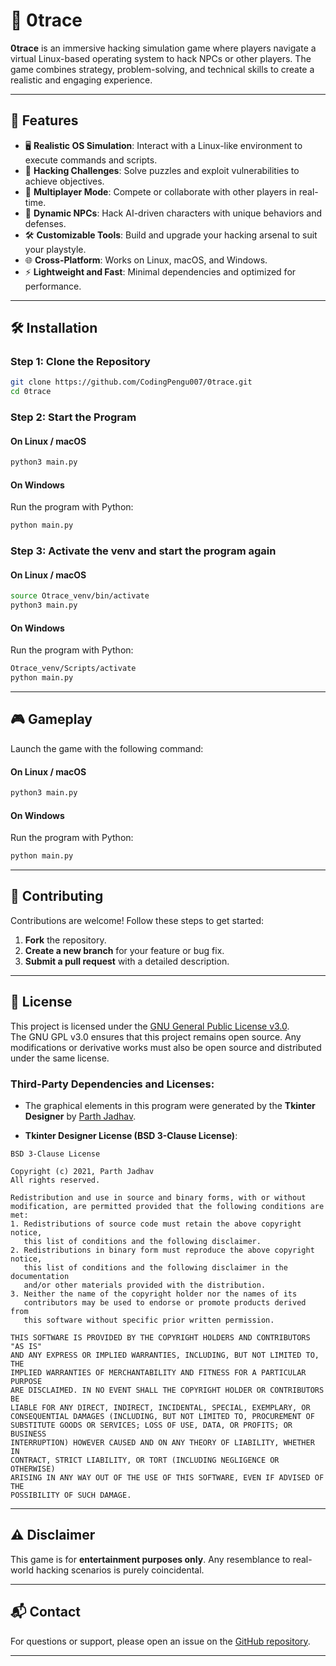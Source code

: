 # 🚀 0trace

**0trace** is an immersive hacking simulation game where players navigate a virtual Linux-based operating system to hack NPCs or other players. The game combines strategy, problem-solving, and technical skills to create a realistic and engaging experience.

---

## 🌟 Features

- 🖥️ **Realistic OS Simulation**: Interact with a Linux-like environment to execute commands and scripts.
- 🧩 **Hacking Challenges**: Solve puzzles and exploit vulnerabilities to achieve objectives.
- 🤝 **Multiplayer Mode**: Compete or collaborate with other players in real-time.
- 🤖 **Dynamic NPCs**: Hack AI-driven characters with unique behaviors and defenses.
- 🛠️ **Customizable Tools**: Build and upgrade your hacking arsenal to suit your playstyle.
- 🌐 **Cross-Platform**: Works on Linux, macOS, and Windows.
- ⚡ **Lightweight and Fast**: Minimal dependencies and optimized for performance.

---

## 🛠️ Installation

### Step 1: Clone the Repository
```bash
git clone https://github.com/CodingPengu007/0trace.git
cd 0trace
```

### Step 2: Start the Program

#### On Linux / macOS
```bash
python3 main.py
```

#### On Windows
Run the program with Python:
```bash
python main.py
```

### Step 3: Activate the venv and start the program again

#### On Linux / macOS
```bash
source Otrace_venv/bin/activate
python3 main.py
```

#### On Windows
Run the program with Python:
```bash
Otrace_venv/Scripts/activate
python main.py
```

---

## 🎮 Gameplay

Launch the game with the following command:

#### On Linux / macOS
```bash
python3 main.py
```

#### On Windows
Run the program with Python:
```bash
python main.py
```

---

## 🤝 Contributing

Contributions are welcome! Follow these steps to get started:

1. **Fork** the repository.
2. **Create a new branch** for your feature or bug fix.
3. **Submit a pull request** with a detailed description.

---

## 📜 License

This project is licensed under the [GNU General Public License v3.0](LICENSE).  
The GNU GPL v3.0 ensures that this project remains open source. Any modifications or derivative works must also be open source and distributed under the same license.

### **Third-Party Dependencies and Licenses:**

- The graphical elements in this program were generated by the **Tkinter Designer** by [Parth Jadhav](https://github.com/ParthJadhav/Tkinter-Designer).

- **Tkinter Designer License (BSD 3-Clause License)**:

```
BSD 3-Clause License

Copyright (c) 2021, Parth Jadhav
All rights reserved.

Redistribution and use in source and binary forms, with or without
modification, are permitted provided that the following conditions are met:
1. Redistributions of source code must retain the above copyright notice,
   this list of conditions and the following disclaimer.
2. Redistributions in binary form must reproduce the above copyright notice,
   this list of conditions and the following disclaimer in the documentation
   and/or other materials provided with the distribution.
3. Neither the name of the copyright holder nor the names of its
   contributors may be used to endorse or promote products derived from
   this software without specific prior written permission.

THIS SOFTWARE IS PROVIDED BY THE COPYRIGHT HOLDERS AND CONTRIBUTORS "AS IS"
AND ANY EXPRESS OR IMPLIED WARRANTIES, INCLUDING, BUT NOT LIMITED TO, THE
IMPLIED WARRANTIES OF MERCHANTABILITY AND FITNESS FOR A PARTICULAR PURPOSE
ARE DISCLAIMED. IN NO EVENT SHALL THE COPYRIGHT HOLDER OR CONTRIBUTORS BE
LIABLE FOR ANY DIRECT, INDIRECT, INCIDENTAL, SPECIAL, EXEMPLARY, OR
CONSEQUENTIAL DAMAGES (INCLUDING, BUT NOT LIMITED TO, PROCUREMENT OF
SUBSTITUTE GOODS OR SERVICES; LOSS OF USE, DATA, OR PROFITS; OR BUSINESS
INTERRUPTION) HOWEVER CAUSED AND ON ANY THEORY OF LIABILITY, WHETHER IN
CONTRACT, STRICT LIABILITY, OR TORT (INCLUDING NEGLIGENCE OR OTHERWISE)
ARISING IN ANY WAY OUT OF THE USE OF THIS SOFTWARE, EVEN IF ADVISED OF THE
POSSIBILITY OF SUCH DAMAGE.
```

---

## ⚠️ Disclaimer

This game is for **entertainment purposes only**. Any resemblance to real-world hacking scenarios is purely coincidental.

---

## 📬 Contact

For questions or support, please open an issue on the [GitHub repository](https://github.com/CodingPengu007/0trace).

---